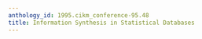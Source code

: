 ```yaml
---
anthology_id: 1995.cikm_conference-95.48
title: Information Synthesis in Statistical Databases
---
```

